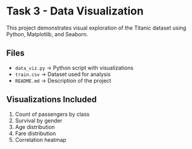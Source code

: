 # Task 3 - Data Visualization

This project demonstrates visual exploration of the Titanic dataset using Python, Matplotlib, and Seaborn.

## Files
- `data_viz.py` → Python script with visualizations
- `train.csv` → Dataset used for analysis
- `README.md` → Description of the project

## Visualizations Included
1. Count of passengers by class
2. Survival by gender
3. Age distribution
4. Fare distribution
5. Correlation heatmap

